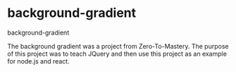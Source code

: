 # background-gradient
background-gradient

The background gradient was a project from Zero-To-Mastery. The purpose of this project was to teach JQuery and then use this project as an example for node.js and react.
